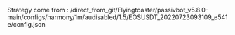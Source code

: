 Strategy come from : /direct_from_git/Flyingtoaster/passivbot_v5.8.0-main/configs/harmony/1m/audisabled/1.5/EOSUSDT_20220723093109_e541e/config.json